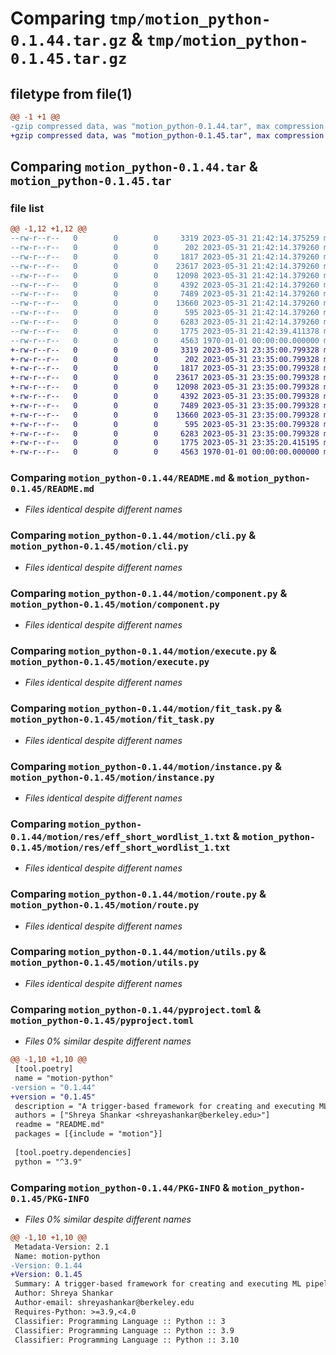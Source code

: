 # Comparing `tmp/motion_python-0.1.44.tar.gz` & `tmp/motion_python-0.1.45.tar.gz`

## filetype from file(1)

```diff
@@ -1 +1 @@
-gzip compressed data, was "motion_python-0.1.44.tar", max compression
+gzip compressed data, was "motion_python-0.1.45.tar", max compression
```

## Comparing `motion_python-0.1.44.tar` & `motion_python-0.1.45.tar`

### file list

```diff
@@ -1,12 +1,12 @@
--rw-r--r--   0        0        0     3319 2023-05-31 21:42:14.375259 motion_python-0.1.44/README.md
--rw-r--r--   0        0        0      202 2023-05-31 21:42:14.379260 motion_python-0.1.44/motion/__init__.py
--rw-r--r--   0        0        0     1817 2023-05-31 21:42:14.379260 motion_python-0.1.44/motion/cli.py
--rw-r--r--   0        0        0    23617 2023-05-31 21:42:14.379260 motion_python-0.1.44/motion/component.py
--rw-r--r--   0        0        0    12098 2023-05-31 21:42:14.379260 motion_python-0.1.44/motion/execute.py
--rw-r--r--   0        0        0     4392 2023-05-31 21:42:14.379260 motion_python-0.1.44/motion/fit_task.py
--rw-r--r--   0        0        0     7489 2023-05-31 21:42:14.379260 motion_python-0.1.44/motion/instance.py
--rw-r--r--   0        0        0    13660 2023-05-31 21:42:14.379260 motion_python-0.1.44/motion/res/eff_short_wordlist_1.txt
--rw-r--r--   0        0        0      595 2023-05-31 21:42:14.379260 motion_python-0.1.44/motion/route.py
--rw-r--r--   0        0        0     6283 2023-05-31 21:42:14.379260 motion_python-0.1.44/motion/utils.py
--rw-r--r--   0        0        0     1775 2023-05-31 21:42:39.411378 motion_python-0.1.44/pyproject.toml
--rw-r--r--   0        0        0     4563 1970-01-01 00:00:00.000000 motion_python-0.1.44/PKG-INFO
+-rw-r--r--   0        0        0     3319 2023-05-31 23:35:00.799328 motion_python-0.1.45/README.md
+-rw-r--r--   0        0        0      202 2023-05-31 23:35:00.799328 motion_python-0.1.45/motion/__init__.py
+-rw-r--r--   0        0        0     1817 2023-05-31 23:35:00.799328 motion_python-0.1.45/motion/cli.py
+-rw-r--r--   0        0        0    23617 2023-05-31 23:35:00.799328 motion_python-0.1.45/motion/component.py
+-rw-r--r--   0        0        0    12098 2023-05-31 23:35:00.799328 motion_python-0.1.45/motion/execute.py
+-rw-r--r--   0        0        0     4392 2023-05-31 23:35:00.799328 motion_python-0.1.45/motion/fit_task.py
+-rw-r--r--   0        0        0     7489 2023-05-31 23:35:00.799328 motion_python-0.1.45/motion/instance.py
+-rw-r--r--   0        0        0    13660 2023-05-31 23:35:00.799328 motion_python-0.1.45/motion/res/eff_short_wordlist_1.txt
+-rw-r--r--   0        0        0      595 2023-05-31 23:35:00.799328 motion_python-0.1.45/motion/route.py
+-rw-r--r--   0        0        0     6283 2023-05-31 23:35:00.799328 motion_python-0.1.45/motion/utils.py
+-rw-r--r--   0        0        0     1775 2023-05-31 23:35:20.415195 motion_python-0.1.45/pyproject.toml
+-rw-r--r--   0        0        0     4563 1970-01-01 00:00:00.000000 motion_python-0.1.45/PKG-INFO
```

### Comparing `motion_python-0.1.44/README.md` & `motion_python-0.1.45/README.md`

 * *Files identical despite different names*

### Comparing `motion_python-0.1.44/motion/cli.py` & `motion_python-0.1.45/motion/cli.py`

 * *Files identical despite different names*

### Comparing `motion_python-0.1.44/motion/component.py` & `motion_python-0.1.45/motion/component.py`

 * *Files identical despite different names*

### Comparing `motion_python-0.1.44/motion/execute.py` & `motion_python-0.1.45/motion/execute.py`

 * *Files identical despite different names*

### Comparing `motion_python-0.1.44/motion/fit_task.py` & `motion_python-0.1.45/motion/fit_task.py`

 * *Files identical despite different names*

### Comparing `motion_python-0.1.44/motion/instance.py` & `motion_python-0.1.45/motion/instance.py`

 * *Files identical despite different names*

### Comparing `motion_python-0.1.44/motion/res/eff_short_wordlist_1.txt` & `motion_python-0.1.45/motion/res/eff_short_wordlist_1.txt`

 * *Files identical despite different names*

### Comparing `motion_python-0.1.44/motion/route.py` & `motion_python-0.1.45/motion/route.py`

 * *Files identical despite different names*

### Comparing `motion_python-0.1.44/motion/utils.py` & `motion_python-0.1.45/motion/utils.py`

 * *Files identical despite different names*

### Comparing `motion_python-0.1.44/pyproject.toml` & `motion_python-0.1.45/pyproject.toml`

 * *Files 0% similar despite different names*

```diff
@@ -1,10 +1,10 @@
 [tool.poetry]
 name = "motion-python"
-version = "0.1.44"
+version = "0.1.45"
 description = "A trigger-based framework for creating and executing ML pipelines."
 authors = ["Shreya Shankar <shreyashankar@berkeley.edu>"]
 readme = "README.md"
 packages = [{include = "motion"}]
 
 [tool.poetry.dependencies]
 python = "^3.9"
```

### Comparing `motion_python-0.1.44/PKG-INFO` & `motion_python-0.1.45/PKG-INFO`

 * *Files 0% similar despite different names*

```diff
@@ -1,10 +1,10 @@
 Metadata-Version: 2.1
 Name: motion-python
-Version: 0.1.44
+Version: 0.1.45
 Summary: A trigger-based framework for creating and executing ML pipelines.
 Author: Shreya Shankar
 Author-email: shreyashankar@berkeley.edu
 Requires-Python: >=3.9,<4.0
 Classifier: Programming Language :: Python :: 3
 Classifier: Programming Language :: Python :: 3.9
 Classifier: Programming Language :: Python :: 3.10
```

